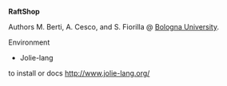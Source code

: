 **RaftShop**

Authors
<a rel="author"> M. Berti</a>, <a rel="author">A. Cesco</a>, and <a rel="author"> S. Fiorilla</a>
@
[Bologna University](http://www.unibo.it/en/homepage).

Environment

- Jolie-lang

to install or docs http://www.jolie-lang.org/
